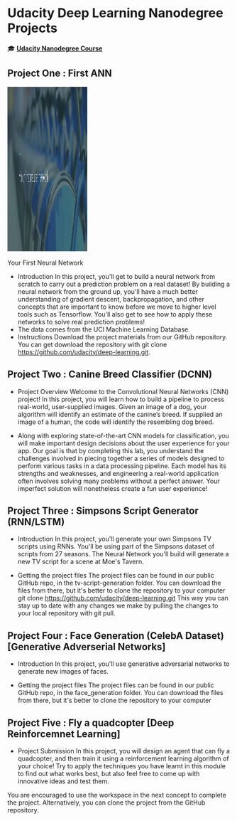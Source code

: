 # Udacity Deep Learning Nanodegree Projects

:mortar_board: **[Udacity Nanodegree Course](https://in.udacity.com/course/deep-learning-nanodegree--nd101)**

## Project One : First ANN 

<img src="https://github.com/udayrajsawhney/Udacity-Deep-Learning/blob/master/screenshots/2.png" width="180" height="370"/>

Your First Neural Network
- Introduction
In this project, you'll get to build a neural network from scratch to carry out a prediction problem on a real dataset! By building a neural network from the ground up, you'll have a much better understanding of gradient descent, backpropagation, and other concepts that are important to know before we move to higher level tools such as Tensorflow. You'll also get to see how to apply these networks to solve real prediction problems!
- The data comes from the UCI Machine Learning Database.
- Instructions
Download the project materials from our GitHub repository. You can get download the repository with git clone https://github.com/udacity/deep-learning.git. 

## Project Two : Canine Breed Classifier (DCNN) 

- Project Overview
Welcome to the Convolutional Neural Networks (CNN) project! In this project, you will learn how to build a pipeline to process real-world, user-supplied images. Given an image of a dog, your algorithm will identify an estimate of the canine’s breed. If supplied an image of a human, the code will identify the resembling dog breed.

- Along with exploring state-of-the-art CNN models for classification, you will make important design decisions about the user experience for your app. Our goal is that by completing this lab, you understand the challenges involved in piecing together a series of models designed to perform various tasks in a data processing pipeline. Each model has its strengths and weaknesses, and engineering a real-world application often involves solving many problems without a perfect answer. Your imperfect solution will nonetheless create a fun user experience!

## Project Three : Simpsons Script Generator (RNN/LSTM) 

- Introduction
In this project, you'll generate your own Simpsons TV scripts using RNNs. You'll be using part of the Simpsons dataset of scripts from 27 seasons. The Neural Network you'll build will generate a new TV script for a scene at Moe's Tavern.

- Getting the project files
The project files can be found in our public GitHub repo, in the tv-script-generation folder. You can download the files from there, but it's better to clone the repository to your computer git clone https://github.com/udacity/deep-learning.git
This way you can stay up to date with any changes we make by pulling the changes to your local repository with git pull.

## Project Four : Face Generation (CelebA Dataset) [Generative Adverserial Networks] 

- Introduction
In this project, you'll use generative adversarial networks to generate new images of faces.

- Getting the project files
The project files can be found in our public GitHub repo, in the face_generation folder. You can download the files from there, but it's better to clone the repository to your computer


## Project Five : Fly a quadcopter [Deep Reinforcemnet Learning]

- Project Submission
In this project, you will design an agent that can fly a quadcopter, and then train it using a reinforcement learning algorithm of your choice! Try to apply the techniques you have learnt in this module to find out what works best, but also feel free to come up with innovative ideas and test them.

You are encouraged to use the workspace in the next concept to complete the project. Alternatively, you can clone the project from the GitHub repository.


